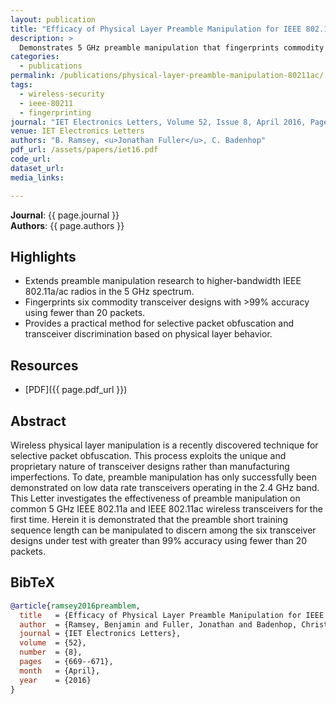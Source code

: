 ```yaml
---
layout: publication
title: "Efficacy of Physical Layer Preamble Manipulation for IEEE 802.11a/ac"
description: >
  Demonstrates 5 GHz preamble manipulation that fingerprints commodity 802.11a/ac transceivers with over 99% accuracy using fewer than 20 packets.
categories:
  - publications
permalink: /publications/physical-layer-preamble-manipulation-80211ac/
tags:
  - wireless-security
  - ieee-80211
  - fingerprinting
journal: "IET Electronics Letters, Volume 52, Issue 8, April 2016, Pages 669–671"
venue: IET Electronics Letters
authors: "B. Ramsey, <u>Jonathan Fuller</u>, C. Badenhop"
pdf_url: /assets/papers/iet16.pdf
code_url: 
dataset_url: 
media_links:

---
```


**Journal**: {{ page.journal }}  
**Authors**: {{ page.authors }}

## Highlights

- Extends preamble manipulation research to higher-bandwidth IEEE 802.11a/ac radios in the 5 GHz spectrum.
- Fingerprints six commodity transceiver designs with >99% accuracy using fewer than 20 packets.
- Provides a practical method for selective packet obfuscation and transceiver discrimination based on physical layer behavior.

## Resources

- [PDF]({{ page.pdf_url }})  


## Abstract

Wireless physical layer manipulation is a recently discovered technique for selective packet obfuscation. This process exploits the unique and proprietary nature of transceiver designs rather than manufacturing imperfections. To date, preamble manipulation has only successfully been demonstrated on low data rate transceivers operating in the 2.4 GHz band. This Letter investigates the effectiveness of preamble manipulation on common 5 GHz IEEE 802.11a and IEEE 802.11ac wireless transceivers for the first time. Herein it is demonstrated that the preamble short training sequence length can be manipulated to discern among the six transceiver designs under test with greater than 99% accuracy using fewer than 20 packets.


## BibTeX

```bibtex
@article{ramsey2016preamblem,
  title   = {Efficacy of Physical Layer Preamble Manipulation for IEEE 802.11a/ac},
  author  = {Ramsey, Benjamin and Fuller, Jonathan and Badenhop, Christopher},
  journal = {IET Electronics Letters},
  volume  = {52},
  number  = {8},
  pages   = {669--671},
  month   = {April},
  year    = {2016}
}
```
